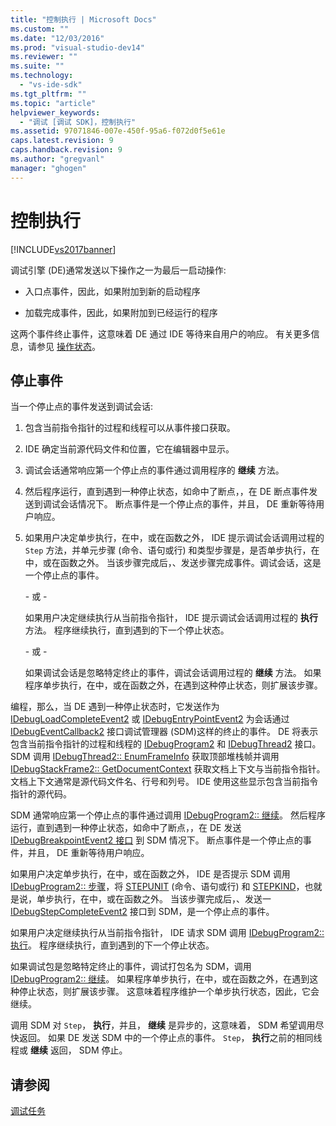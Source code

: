 ```yaml
---
title: "控制执行 | Microsoft Docs"
ms.custom: ""
ms.date: "12/03/2016"
ms.prod: "visual-studio-dev14"
ms.reviewer: ""
ms.suite: ""
ms.technology: 
  - "vs-ide-sdk"
ms.tgt_pltfrm: ""
ms.topic: "article"
helpviewer_keywords: 
  - "调试 [调试 SDK]，控制执行"
ms.assetid: 97071846-007e-450f-95a6-f072d0f5e61e
caps.latest.revision: 9
caps.handback.revision: 9
ms.author: "gregvanl"
manager: "ghogen"
---
```

# 控制执行
[!INCLUDE[vs2017banner](../../code-quality/includes/vs2017banner.md)]

调试引擎 \(DE\)通常发送以下操作之一为最后一启动操作:  
  
-   入口点事件，因此，如果附加到新的启动程序  
  
-   加载完成事件，因此，如果附加到已经运行的程序  
  
 这两个事件终止事件，这意味着 DE 通过 IDE 等待来自用户的响应。  有关更多信息，请参见 [操作状态](../../extensibility/debugger/operational-modes.md)。  
  
## 停止事件  
 当一个停止点的事件发送到调试会话:  
  
1.  包含当前指令指针的过程和线程可以从事件接口获取。  
  
2.  IDE 确定当前源代码文件和位置，它在编辑器中显示。  
  
3.  调试会话通常响应第一个停止点的事件通过调用程序的 **继续** 方法。  
  
4.  然后程序运行，直到遇到一种停止状态，如命中了断点，，在 DE 断点事件发送到调试会话情况下。  断点事件是一个停止点的事件，并且， DE 重新等待用户响应。  
  
5.  如果用户决定单步执行，在中，或在函数之外， IDE 提示调试会话调用过程的 `Step` 方法，并单元步骤 \(命令、语句或行\) 和类型步骤是，是否单步执行，在中，或在函数之外。  当该步骤完成后，、发送步骤完成事件。调试会话，这是一个停止点的事件。  
  
     \- 或 \-  
  
     如果用户决定继续执行从当前指令指针， IDE 提示调试会话调用过程的 **执行** 方法。  程序继续执行，直到遇到的下一个停止状态。  
  
     \- 或 \-  
  
     如果调试会话是忽略特定终止的事件，调试会话调用过程的 **继续** 方法。  如果程序单步执行，在中，或在函数之外，在遇到这种停止状态，则扩展该步骤。  
  
 编程，那么，当 DE 遇到一种停止状态时，它发送作为 [IDebugLoadCompleteEvent2](../../extensibility/debugger/reference/idebugloadcompleteevent2.md) 或 [IDebugEntryPointEvent2](../../extensibility/debugger/reference/idebugentrypointevent2.md) 为会话通过 [IDebugEventCallback2](../../extensibility/debugger/reference/idebugeventcallback2.md) 接口调试管理器 \(SDM\)这样的终止的事件。  DE 将表示包含当前指令指针的过程和线程的 [IDebugProgram2](../../extensibility/debugger/reference/idebugprogram2.md) 和 [IDebugThread2](../../extensibility/debugger/reference/idebugthread2.md) 接口。  SDM 调用 [IDebugThread2:: EnumFrameInfo](../../extensibility/debugger/reference/idebugthread2-enumframeinfo.md) 获取顶部堆栈帧并调用 [IDebugStackFrame2:: GetDocumentContext](../../extensibility/debugger/reference/idebugstackframe2-getdocumentcontext.md) 获取文档上下文与当前指令指针。  文档上下文通常是源代码文件名、行号和列号。  IDE 使用这些显示包含当前指令指针的源代码。  
  
 SDM 通常响应第一个停止点的事件通过调用 [IDebugProgram2:: 继续](../../extensibility/debugger/reference/idebugprogram2-continue.md)。  然后程序运行，直到遇到一种停止状态，如命中了断点，，在 DE 发送 [IDebugBreakpointEvent2 接口](../../extensibility/debugger/reference/idebugbreakpointevent2.md) 到 SDM 情况下。  断点事件是一个停止点的事件，并且， DE 重新等待用户响应。  
  
 如果用户决定单步执行，在中，或在函数之外， IDE 是否提示 SDM 调用 [IDebugProgram2:: 步骤](../../extensibility/debugger/reference/idebugprogram2-step.md)，将 [STEPUNIT](../../extensibility/debugger/reference/stepunit.md) \(命令、语句或行\) 和 [STEPKIND](../../extensibility/debugger/reference/stepkind.md)，也就是说，单步执行，在中，或在函数之外。  当该步骤完成后，、发送一 [IDebugStepCompleteEvent2](../../extensibility/debugger/reference/idebugstepcompleteevent2.md) 接口到 SDM，是一个停止点的事件。  
  
 如果用户决定继续执行从当前指令指针， IDE 请求 SDM 调用 [IDebugProgram2:: 执行](../../extensibility/debugger/reference/idebugprogram2-execute.md)。  程序继续执行，直到遇到的下一个停止状态。  
  
 如果调试包是忽略特定终止的事件，调试打包名为 SDM，调用 [IDebugProgram2:: 继续](../../extensibility/debugger/reference/idebugprogram2-continue.md)。  如果程序单步执行，在中，或在函数之外，在遇到这种停止状态，则扩展该步骤。  这意味着程序维护一个单步执行状态，因此，它会继续。  
  
 调用 SDM 对 `Step`， **执行**，并且， **继续** 是异步的，这意味着， SDM 希望调用尽快返回。  如果 DE 发送 SDM 中的一个停止点的事件。 `Step`， **执行**之前的相同线程或 **继续** 返回， SDM 停止。  
  
## 请参阅  
 [调试任务](../../extensibility/debugger/debugging-tasks.md)